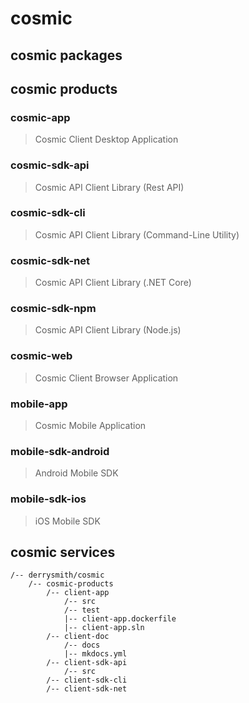 # cosmic

## cosmic packages

## cosmic products

### cosmic-app
> Cosmic Client Desktop Application

### cosmic-sdk-api
> Cosmic API Client Library (Rest API)

### cosmic-sdk-cli
> Cosmic API Client Library (Command-Line Utility)

### cosmic-sdk-net
> Cosmic API Client Library (.NET Core)

### cosmic-sdk-npm
> Cosmic API Client Library (Node.js)

### cosmic-web
> Cosmic Client Browser Application

### mobile-app
> Cosmic Mobile Application

### mobile-sdk-android
> Android Mobile SDK

### mobile-sdk-ios
> iOS Mobile SDK

## cosmic services

```
/-- derrysmith/cosmic
	/-- cosmic-products
		/-- client-app
			/-- src
			/-- test
			|-- client-app.dockerfile
			|-- client-app.sln
		/-- client-doc
			/-- docs
			|-- mkdocs.yml
		/-- client-sdk-api
			/-- src
		/-- client-sdk-cli
		/-- client-sdk-net
```